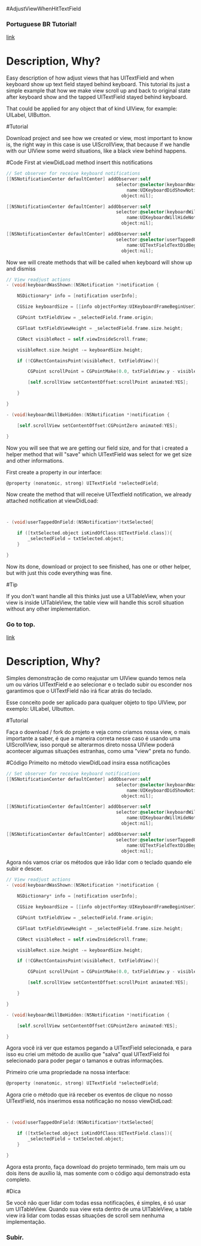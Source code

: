 #AdjustViewWhenHitTextField

### <a name="pt_br"></a>Portuguese BR Tutorial!

[link](#english)
# Description, Why?
Easy description of how adjust views that has UITextField and when keyboard show up text field stayed behind keyboard.
This tutorial its just a simple example that how we make view scroll up and back to original state after keyboard show and the tapped UITextField stayed behind keyboard.

That could be applied for any object that of kind UIView, for example: UILabel, UIButton.

#Tutorial

Download project and see how we created or view, most important to know is, the right way in this case is use UIScrollView, that because if we handle with our UIView some weird situations, like a black view behind happens.   

#Code
First at viewDidLoad method insert this notifications

```objective-c
// Set observer for receive keyboard notifications
[[NSNotificationCenter defaultCenter] addObserver:self
                                         selector:@selector(keyboardWasShown:)
                                             name:UIKeyboardDidShowNotification
                                           object:nil];

[[NSNotificationCenter defaultCenter] addObserver:self
                                         selector:@selector(keyboardWillBeHidden:)
                                             name:UIKeyboardWillHideNotification
                                           object:nil];

[[NSNotificationCenter defaultCenter] addObserver:self
                                         selector:@selector(userTappedOnField:)
                                             name:UITextFieldTextDidBeginEditingNotification
                                           object:nil];
```

Now we will create methods that will be called when keyboard will show up and dismiss

```objective-c
// View readjust actions
- (void)keyboardWasShown:(NSNotification *)notification {

    NSDictionary* info = [notification userInfo];

    CGSize keyboardSize = [[info objectForKey:UIKeyboardFrameBeginUserInfoKey] CGRectValue].size;

    CGPoint txtFieldView = _selectedField.frame.origin;

    CGFloat txtFieldViewHeight = _selectedField.frame.size.height;

    CGRect visibleRect = self.viewInsideScroll.frame;

    visibleRect.size.height -= keyboardSize.height;

    if (!CGRectContainsPoint(visibleRect, txtFieldView)){

        CGPoint scrollPoint = CGPointMake(0.0, txtFieldView.y - visibleRect.size.height + (txtFieldViewHeight * 1.5));

        [self.scrollView setContentOffset:scrollPoint animated:YES];

    }

}

- (void)keyboardWillBeHidden:(NSNotification *)notification {

    [self.scrollView setContentOffset:CGPointZero animated:YES];

}
```

Now you will see that we are getting our field size, and for that i created a helper method that will "save" which UITextField was select for we get size and other informations.

First create a property in our interface:
```objective-c
@property (nonatomic, strong) UITextField *selectedField;
```

Now create the method that will receive UITextfield notification, we already attached notification at viewDidLoad:
```objective-c


- (void)userTappedOnField:(NSNotification*)txtSelected{

    if ([txtSelected.object isKindOfClass:UITextField.class]){
        _selectedField = txtSelected.object;
    }

}

```

Now its done, download or project to see finished, has one or other helper, but with just this code everything was fine.

#Tip

If you don't want handle all this thinks just use a UITableView, when your view is inside UITableView, the table view will handle this scroll situation without any other implementation.

### <a name="english"></a>Go to top.

[link](#pt_br)
# Description, Why?
Simples demonstração de como reajustar um UIView quando temos nela um ou vários UITextField e ao selecionar e o teclado subir ou esconder nos garantimos que o UITextField não irá ficar atrás do teclado.

Esse conceito pode ser aplicado para qualquer objeto to tipo UIView, por exemplo: UILabel, UIbutton.

#Tutorial

Faça o download / fork do projeto e veja como criamos nossa view, o mais importante a saber, é que a maneira correta nesse caso é usando uma UIScrollView, isso porquê se alterarmos direto nossa UIView poderá acontecer algumas situações estranhas, como uma "view" preta no fundo.

#Código
Primeito no método viewDidLoad insira essa notificações

```objective-c
// Set observer for receive keyboard notifications
[[NSNotificationCenter defaultCenter] addObserver:self
                                         selector:@selector(keyboardWasShown:)
                                             name:UIKeyboardDidShowNotification
                                           object:nil];

[[NSNotificationCenter defaultCenter] addObserver:self
                                         selector:@selector(keyboardWillBeHidden:)
                                             name:UIKeyboardWillHideNotification
                                           object:nil];

[[NSNotificationCenter defaultCenter] addObserver:self
                                         selector:@selector(userTappedOnField:)
                                             name:UITextFieldTextDidBeginEditingNotification
                                           object:nil];
```

Agora nós vamos criar os métodos que irão lidar com o teclado quando ele subir e descer.

```objective-c
// View readjust actions
- (void)keyboardWasShown:(NSNotification *)notification {

    NSDictionary* info = [notification userInfo];

    CGSize keyboardSize = [[info objectForKey:UIKeyboardFrameBeginUserInfoKey] CGRectValue].size;

    CGPoint txtFieldView = _selectedField.frame.origin;

    CGFloat txtFieldViewHeight = _selectedField.frame.size.height;

    CGRect visibleRect = self.viewInsideScroll.frame;

    visibleRect.size.height -= keyboardSize.height;

    if (!CGRectContainsPoint(visibleRect, txtFieldView)){

        CGPoint scrollPoint = CGPointMake(0.0, txtFieldView.y - visibleRect.size.height + (txtFieldViewHeight * 1.5));

        [self.scrollView setContentOffset:scrollPoint animated:YES];

    }

}

- (void)keyboardWillBeHidden:(NSNotification *)notification {

    [self.scrollView setContentOffset:CGPointZero animated:YES];

}
```

Agora você irá ver que estamos pegando a UITextField selecionada, e para isso eu criei um método de auxílio que "salva" qual UITextField foi selecionado para poder pegar o tamanos e outras informações.

Primeiro crie uma propriedade na nossa interface:
```objective-c
@property (nonatomic, strong) UITextField *selectedField;
```
Agora crie o método que irá receber os eventos de clique no nosso UITextField, nós inserimos essa notificação no nosso viewDidLoad:

```objective-c


- (void)userTappedOnField:(NSNotification*)txtSelected{

    if ([txtSelected.object isKindOfClass:UITextField.class]){
        _selectedField = txtSelected.object;
    }

}

```
Agora esta pronto, faça download do projeto terminado, tem mais um ou dois itens de auxílio lá, mas somente com o código aqui demonstrado esta completo.

#Dica

Se você não quer lidar com todas essa notificações, é simples, é só usar um UITableView. Quando sua view esta dentro de uma UITableView, a table view irá lidar com todas essas situações de scroll sem nenhuma implementação.

### <a name="english"></a>Subir.
